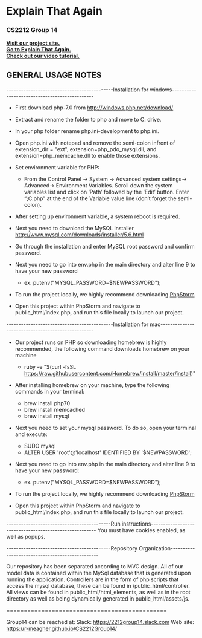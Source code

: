 # Explain That Again
### CS2212 Group 14

[<b>Visit our project site.</b>](https://r-meagher.github.io/CS2212Group14/) <br>
[<b>Go to Explain That Again.</b>](https://explainthatagain.herokuapp.com/index.php)<br>
[<b>Check out our video tutorial.</b>](https://www.youtube.com/watch?v=LqvJvlzAu1o&feature=youtu.be)

GENERAL USAGE NOTES
--------------------

--------------------------------------------Installation for windows----------------------------------------------
- First download php-7.0 from http://windows.php.net/download/

- Extract and rename the folder to php and move to C: drive.

- In your php folder rename php.ini-development to php.ini. 
    
- Open php.ini with notepad and remove the semi-colon infront of extension_dir = "ext", extension=php_pdo_mysql.dll, and                     extension=php_memcache.dll to enable those extensions.
    
- Set environment variable for PHP:
    - From the Control Panel -> System -> Advanced system settings-> Advanced-> Environment Variables.
      Scroll down the system variables list and click on ‘Path’ followed by the ‘Edit’ button. Enter “;C:php” at the end of the Variable         value line (don’t forget the semi-colon).

- After setting up environment variable, a system reboot is required.

- Next you need to download the MySQL installer http://www.mysql.com/downloads/installer/5.6.html

- Go through the installation and enter MySQL root password and confirm password.

- Next you need to go into env.php in the main directory and alter line 9 to have your new password
    - ex.  putenv("MYSQL_PASSWORD=$NEWPASSWORD");

- To run the project locally, we highly recommend downloading [PhpStorm]( https://www.jetbrains.com/phpstorm/)

- Open this project within PhpStorm and navigate to public_html/index.php, and run this file locally to launch our project.

--------------------------------------------Installation for mac--------------------------------------------------
- Our project runs on PHP so downloading homebrew is highly recommended, the following command downloads homebrew on your machine
    - ruby -e "$(curl -fsSL https://raw.githubusercontent.com/Homebrew/install/master/install)"

- After installing homebrew on your machine, type the following commands in your terminal:
    - brew install php70
    - brew install memcached
    - brew install mysql

- Next you need to set your mysql password. To do so, open your terminal and execute:
    - SUDO mysql
    - ALTER USER 'root'@'localhost' IDENTIFIED BY '$NEWPASSWORD';

- Next you need to go into env.php in the main directory and alter line 9 to have your new password:
    - ex.  putenv("MYSQL_PASSWORD=$NEWPASSWORD");

- To run the project locally, we highly recommend downloading [PhpStorm]( https://www.jetbrains.com/phpstorm/)

- Open this project within PhpStorm and navigate to public_html/index.php, and run this file locally to launch our project.
    
-------------------------------------------Run instructions-------------------------------------------------------
You must have cookies enabled, as well as popups.

-------------------------------------------Repository Organization------------------------------------------------

Our repository has been separated according to MVC design. All of our model data is contained
within the MySql database that is generated upon running the application.
Controllers are in the form of php scripts that access the mysql database, these can be found in
/public_html/controller.
All views can be found in public_html/html_elements, as well as in the root directory as well as 
being dynamically generated in public_html/assets/js.

==============================================

Group14 can be reached at:
Slack:      https://2212group14.slack.com
Web site:   https://r-meagher.github.io/CS2212Group14/
